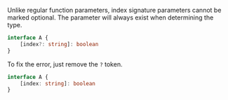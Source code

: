 Unlike regular function parameters, index signature parameters cannot be marked optional. The parameter will always exist when determining the type.

```ts
interface A {
    [index?: string]: boolean
}
```

To fix the error, just remove the `?` token.

```ts
interface A {
    [index: string]: boolean
}
```
